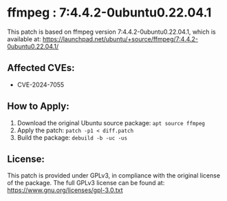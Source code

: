 # ffmpeg : 7:4.4.2-0ubuntu0.22.04.1

This patch is based on ffmpeg version 7:4.4.2-0ubuntu0.22.04.1, which is available at:
https://launchpad.net/ubuntu/+source/ffmpeg/7:4.4.2-0ubuntu0.22.04.1/

## Affected CVEs:
- CVE-2024-7055

## How to Apply:
1. Download the original Ubuntu source package: `apt source ffmpeg`
2. Apply the patch: `patch -p1 < diff.patch`
3. Build the package: `debuild -b -uc -us`

## License:
This patch is provided under GPLv3, in compliance with the original license of the package.
The full GPLv3 license can be found at: https://www.gnu.org/licenses/gpl-3.0.txt
